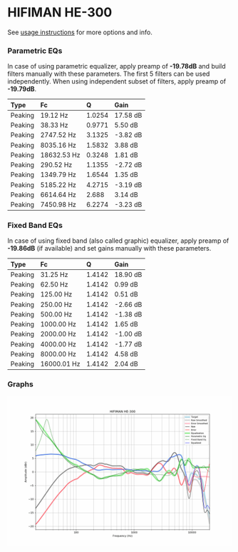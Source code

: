 # HIFIMAN HE-300
See [usage instructions](https://github.com/jaakkopasanen/AutoEq#usage) for more options and info.

### Parametric EQs
In case of using parametric equalizer, apply preamp of **-19.78dB** and build filters manually
with these parameters. The first 5 filters can be used independently.
When using independent subset of filters, apply preamp of **-19.79dB**.

| Type    | Fc          |      Q | Gain     |
|:--------|:------------|:-------|:---------|
| Peaking | 19.12 Hz    | 1.0254 | 17.58 dB |
| Peaking | 38.33 Hz    | 0.9771 | 5.50 dB  |
| Peaking | 2747.52 Hz  | 3.1325 | -3.82 dB |
| Peaking | 8035.16 Hz  | 1.5832 | 3.88 dB  |
| Peaking | 18632.53 Hz | 0.3248 | 1.81 dB  |
| Peaking | 290.52 Hz   | 1.1355 | -2.72 dB |
| Peaking | 1349.79 Hz  | 1.6544 | 1.35 dB  |
| Peaking | 5185.22 Hz  | 4.2715 | -3.19 dB |
| Peaking | 6614.64 Hz  | 2.688  | 3.14 dB  |
| Peaking | 7450.98 Hz  | 6.2274 | -3.23 dB |

### Fixed Band EQs
In case of using fixed band (also called graphic) equalizer, apply preamp of **-19.86dB**
(if available) and set gains manually with these parameters.

| Type    | Fc          |      Q | Gain     |
|:--------|:------------|:-------|:---------|
| Peaking | 31.25 Hz    | 1.4142 | 18.90 dB |
| Peaking | 62.50 Hz    | 1.4142 | 0.99 dB  |
| Peaking | 125.00 Hz   | 1.4142 | 0.51 dB  |
| Peaking | 250.00 Hz   | 1.4142 | -2.66 dB |
| Peaking | 500.00 Hz   | 1.4142 | -1.38 dB |
| Peaking | 1000.00 Hz  | 1.4142 | 1.65 dB  |
| Peaking | 2000.00 Hz  | 1.4142 | -1.00 dB |
| Peaking | 4000.00 Hz  | 1.4142 | -1.77 dB |
| Peaking | 8000.00 Hz  | 1.4142 | 4.58 dB  |
| Peaking | 16000.01 Hz | 1.4142 | 2.04 dB  |

### Graphs
![](./HIFIMAN%20HE-300.png)